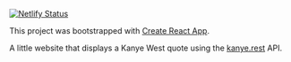 [![Netlify Status](https://api.netlify.com/api/v1/badges/075a4907-4eb5-4216-a5fa-64b022f5999d/deploy-status)](https://app.netlify.com/sites/kanyequotes/deploys)

This project was bootstrapped with [Create React App](https://github.com/facebook/create-react-app).

A little website that displays a Kanye West quote using the [kanye.rest](https://kanye.rest/) API.
